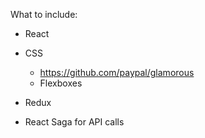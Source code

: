 
What to include:

- React

- CSS
  - https://github.com/paypal/glamorous
  - Flexboxes

- Redux
- React Saga for API calls

